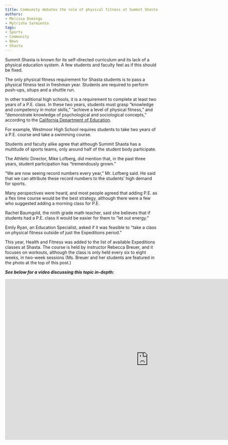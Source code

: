 ```yaml
---
title: Community debates the role of physical fitness at Summit Shasta
authors:
- Melissa Domingo
- Mytrisha Sarmiento
tags:
- Sports
- Community
- News
- Shasta
---
```

Summit Shasta is known for its self-directed curriculum and its lack of a physical education system. A few students and faculty feel as if this should be fixed.

The only physical fitness requirement for Shasta students is to pass a physical fitness test in freshman year. Students are required to perform push-ups, situps and a shuttle run.

In other traditional high schools, it is a requirement to complete at least two years of a P.E. class. In these two years, students must grasp “knowledge and competency in motor skills,” “achieve a level of physical fitness,” and “demonstrate knowledge of psychological and sociological concepts,” according to the [California Department of Education](https://www.cde.ca.gov/be/st/ss/documents/physicaledstandards.doc).

For example, Westmoor High School requires students to take two years of a P.E. course and take a swimming course.

Students and faculty alike agree that although Summit Shasta has a multitude of sports teams, only around half of the student body participate.

The Athletic Director, Mike Lofberg, did mention that, in the past three years, student participation has “tremendously grown.”

“We are now seeing record numbers every year,” Mr. Lofberg said. He said that we can attribute these record numbers to the students’ high demand for sports.

Many perspectives were heard, and most people agreed that adding P.E. as a flex time course would be the best strategy, although there were a few who suggested adding a morning class for P.E.

Rachel Baumgold, the ninth grade math teacher, said she believes that if students had a P.E. class it would be easier for them to “let out energy.”

Emily Ryan, an Education Specialist, asked if it was feasible to “take a class on physical fitness outside of just the Expeditions period.”

This year, Health and Fitness was added to the list of available Expeditions classes at Shasta. The course is held by instructor Rebecca Breuer, and it focuses on workouts, although the class is only held every six to eight weeks, in two-week sessions (Ms. Breuer and her students are featured in the photo at the top of this post.)

***See below for a video discussing this topic in-depth:***

<iframe width="940" height="529" src="https://www.youtube.com/embed/qgkGtTYb5Gs" frameborder="0" allow="accelerometer; autoplay; encrypted-media; gyroscope; picture-in-picture" allowfullscreen></iframe>
